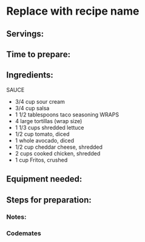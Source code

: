 # Replace with recipe name

## Servings: 

## Time to prepare: 

## Ingredients:
SAUCE
- 3/4 cup sour cream
- 3/4 cup salsa
- 1 1/2 tablespoons taco seasoning
WRAPS
- 4 large tortillas (wrap size)
- 1 1/3 cups shredded lettuce
- 1/2 cup tomato, diced
- 1 whole avocado, diced
- 1/2 cup cheddar cheese, shredded
- 2 cups cooked chicken, shredded
- 1 cup Fritos, crushed

## Equipment needed:


## Steps for preparation:



### Notes:



### Codemates #
